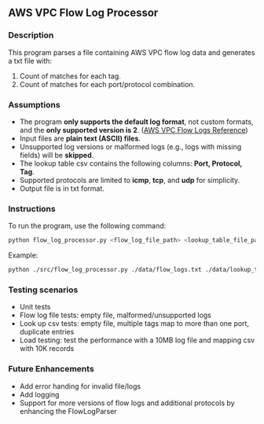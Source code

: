 ## AWS VPC Flow Log Processor

### Description
This program parses a file containing AWS VPC flow log data and generates a txt file with:
1. Count of matches for each tag.
2. Count of matches for each port/protocol combination.

### Assumptions
- The program **only supports the default log format**, not custom formats, and the **only supported version is 2**. ([AWS VPC Flow Logs Reference](https://docs.aws.amazon.com/vpc/latest/userguide/flow-log-records.html))
- Input files are **plain text (ASCII) files**.
- Unsupported log versions or malformed logs (e.g., logs with missing fields) will be **skipped**.
- The lookup table csv contains the following columns: **Port, Protocol, Tag**.
- Supported protocols are limited to **icmp**, **tcp**, and **udp** for simplicity.
- Output file is in txt format.

### Instructions
To run the program, use the following command:
```bash
python flow_log_processor.py <flow_log_file_path> <lookup_table_file_path> <output_file_path>
```
Example:
```bash
python ./src/flow_log_processor.py ./data/flow_logs.txt ./data/lookup_table.csv ./output.txt
```

### Testing scenarios
- Unit tests
- Flow log file tests: empty file, malformed/unsupported logs
- Look up csv tests: empty file, multiple tags map to more than one port, duplicate entries
- Load testing: test the performance with a 10MB log file and mapping csv with 10K records

### Future Enhancements
- Add error handing for invalid file/logs
- Add logging
- Support for more versions of flow logs and additional protocols by enhancing the FlowLogParser